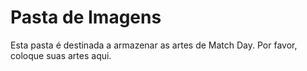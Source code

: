 # Pasta de Imagens

Esta pasta é destinada a armazenar as artes de Match Day. Por favor, coloque suas artes aqui.